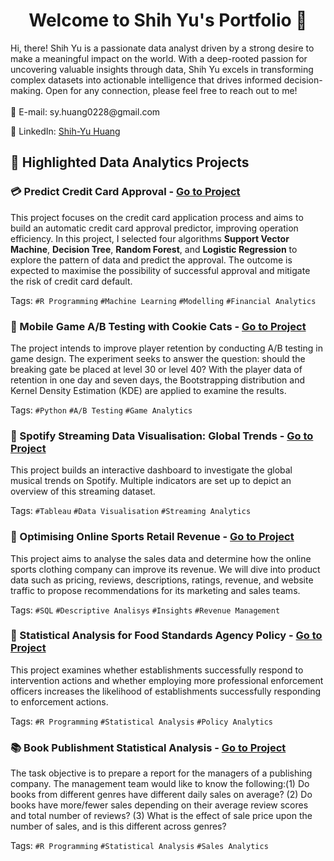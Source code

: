 <h1 align="center"> Welcome to Shih Yu's Portfolio 👋</h1>
Hi, there! Shih Yu is a passionate data analyst driven by a strong desire to make a meaningful impact on the world. 
With a deep-rooted passion for uncovering valuable insights through data, Shih Yu excels in transforming complex datasets into actionable intelligence that drives informed decision-making.
Open for any connection, please feel free to reach out to me!
<br>

<br>
📧 E-mail: sy.huang0228@gmail.com

💼 LinkedIn: [Shih-Yu Huang](https://www.linkedin.com/in/shih-yu-huang-b0079916a/)


## 🚀 Highlighted Data Analytics Projects

### 💳 Predict Credit Card Approval - [Go to Project](https://github.com/syh0228/syh0228.github.io/blob/3ce57c232d3e54d03ded3ea9204efa3db83ef2c0/PredictCreditCardApproval.pdf)
This project focuses on the credit card application process and aims to build an automatic credit card approval predictor, improving operation efficiency. In this project, I selected four algorithms **Support Vector Machine**, **Decision Tree**, **Random Forest**, and **Logistic Regression** to explore the pattern of data and predict the approval. The outcome is expected to maximise the possibility of successful approval and mitigate the risk of credit card default.

Tags: `#R Programming` `#Machine Learning` `#Modelling` `#Financial Analytics`

### 🍪 Mobile Game A/B Testing with Cookie Cats - [Go to Project](https://github.com/syh0228/syh0228.github.io/blob/391264ebea63cb590dd38de0399bdec470c1ad14/Mobile%20Game%20AB%20Testing%20with%20Cookie%20Cats.ipynb)
The project intends to improve player retention by conducting A/B testing in game design. The experiment seeks to answer the question: should the breaking gate be placed at level 30 or level 40? With the player data of retention in one day and seven days, the Bootstrapping distribution and Kernel Density Estimation (KDE) are applied to examine the results.

Tags: `#Python` `#A/B Testing` `#Game Analytics`

### 🎼 Spotify Streaming Data Visualisation: Global Trends - [Go to Project](https://public.tableau.com/views/SpotifyDataVisualisation/Dashboard1?:language=en-GB&:display_count=n&:origin=viz_share_link)
This project builds an interactive dashboard to investigate the global musical trends on Spotify. Multiple indicators are set up to depict an overview of this streaming dataset.

Tags: `#Tableau` `#Data Visualisation` `#Streaming Analytics`

### 👟 Optimising Online Sports Retail Revenue - [Go to Project](https://github.com/syh0228/syh0228.github.io/blob/3ce57c232d3e54d03ded3ea9204efa3db83ef2c0/Optimising%20Online%20Sport%20Retail%20Revenue.ipynb)
This project aims to analyse the sales data and determine how the online sports clothing company can improve its revenue. We will dive into product data such as pricing, reviews, descriptions, ratings, revenue, and website traffic to propose recommendations for its marketing and sales teams.

Tags: `#SQL` `#Descriptive Analisys` `#Insights` `#Revenue Management`

### 🏢 Statistical Analysis for Food Standards Agency Policy - [Go to Project](https://github.com/syh0228/syh0228.github.io/blob/26a40454da7da3f07c46854a7bdcb2116a548260/Statistical%20Analysis%20for%20Food%20Standards%20Agency.pdf)
This project examines whether establishments successfully respond to intervention actions and whether employing more professional enforcement officers increases the likelihood of establishments successfully responding to enforcement actions.

Tags: `#R Programming` `#Statistical Analysis` `#Policy Analytics`

### 📚 Book Publishment Statistical Analysis - [Go to Project](https://github.com/syh0228/syh0228.github.io/blob/edc537fc7d3a85c47151a071970bedb7321dc5b3/Statistical%20Analysis%20for%20a%20Publishing%20Company.pdf)
The task objective is to prepare a report for the managers of a publishing company. The management team would like to know the following:(1) Do books from different genres have different daily sales on average? (2) Do books have more/fewer sales depending on their average review scores and total number of reviews? (3) What is the effect of sale price upon the number of sales, and is this different across genres?

Tags: `#R Programming` `#Statistical Analysis` `#Sales Analytics`
